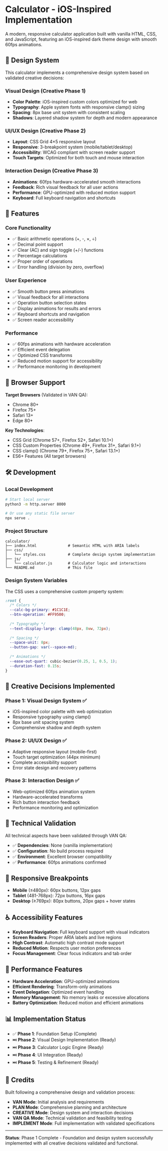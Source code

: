 # Calculator - iOS-Inspired Implementation

A modern, responsive calculator application built with vanilla HTML, CSS, and JavaScript, featuring an iOS-inspired dark theme design with smooth 60fps animations.

## 🎨 Design System

This calculator implements a comprehensive design system based on validated creative decisions:

### Visual Design (Creative Phase 1)
- **Color Palette**: iOS-inspired custom colors optimized for web
- **Typography**: Apple system fonts with responsive clamp() sizing
- **Spacing**: 8px base unit system with consistent scaling
- **Shadows**: Layered shadow system for depth and modern appearance

### UI/UX Design (Creative Phase 2)
- **Layout**: CSS Grid 4×5 responsive layout
- **Responsive**: 3-breakpoint system (mobile/tablet/desktop)
- **Accessibility**: WCAG compliant with screen reader support
- **Touch Targets**: Optimized for both touch and mouse interaction

### Interaction Design (Creative Phase 3)
- **Animations**: 60fps hardware-accelerated smooth interactions
- **Feedback**: Rich visual feedback for all user actions
- **Performance**: GPU-optimized with reduced motion support
- **Keyboard**: Full keyboard navigation and shortcuts

## 🚀 Features

### Core Functionality
- ✅ Basic arithmetic operations (+, -, ×, ÷)
- ✅ Decimal point support
- ✅ Clear (AC) and sign toggle (+/-) functions
- ✅ Percentage calculations
- ✅ Proper order of operations
- ✅ Error handling (division by zero, overflow)

### User Experience
- ✅ Smooth button press animations
- ✅ Visual feedback for all interactions
- ✅ Operation button selection states
- ✅ Display animations for results and errors
- ✅ Keyboard shortcuts and navigation
- ✅ Screen reader accessibility

### Performance
- ✅ 60fps animations with hardware acceleration
- ✅ Efficient event delegation
- ✅ Optimized CSS transforms
- ✅ Reduced motion support for accessibility
- ✅ Performance monitoring in development

## 🎯 Browser Support

**Target Browsers** (Validated in VAN QA):
- Chrome 80+
- Firefox 75+
- Safari 13+
- Edge 80+

**Key Technologies**:
- CSS Grid (Chrome 57+, Firefox 52+, Safari 10.1+)
- CSS Custom Properties (Chrome 49+, Firefox 31+, Safari 9.1+)
- CSS clamp() (Chrome 79+, Firefox 75+, Safari 13.1+)
- ES6+ Features (All target browsers)

## 🛠️ Development

### Local Development
```bash
# Start local server
python3 -m http.server 8000

# Or use any static file server
npx serve .
```

### Project Structure
```
calculator/
├── index.html              # Semantic HTML with ARIA labels
├── css/
│   └── styles.css          # Complete design system implementation
├── js/
│   └── calculator.js       # Calculator logic and interactions
└── README.md               # This file
```

### Design System Variables
The CSS uses a comprehensive custom property system:

```css
:root {
  /* Colors */
  --calc-bg-primary: #1C1C1E;
  --btn-operation: #FF9500;
  
  /* Typography */
  --text-display-large: clamp(48px, 8vw, 72px);
  
  /* Spacing */
  --space-unit: 8px;
  --button-gap: var(--space-md);
  
  /* Animations */
  --ease-out-quart: cubic-bezier(0.25, 1, 0.5, 1);
  --duration-fast: 0.15s;
}
```

## 🎨 Creative Decisions Implemented

### Phase 1: Visual Design System ✅
- iOS-inspired color palette with web optimization
- Responsive typography using clamp()
- 8px base unit spacing system
- Comprehensive shadow and depth system

### Phase 2: UI/UX Design ✅
- Adaptive responsive layout (mobile-first)
- Touch target optimization (44px minimum)
- Complete accessibility support
- Error state design and recovery patterns

### Phase 3: Interaction Design ✅
- Web-optimized 60fps animation system
- Hardware-accelerated transforms
- Rich button interaction feedback
- Performance monitoring and optimization

## 🔧 Technical Validation

All technical aspects have been validated through VAN QA:

- ✅ **Dependencies**: None (vanilla implementation)
- ✅ **Configuration**: No build process required
- ✅ **Environment**: Excellent browser compatibility
- ✅ **Performance**: 60fps animations confirmed

## 📱 Responsive Breakpoints

- **Mobile** (≤480px): 60px buttons, 12px gaps
- **Tablet** (481-768px): 72px buttons, 16px gaps
- **Desktop** (≥769px): 80px buttons, 20px gaps + hover states

## ♿ Accessibility Features

- **Keyboard Navigation**: Full keyboard support with visual indicators
- **Screen Readers**: Proper ARIA labels and live regions
- **High Contrast**: Automatic high contrast mode support
- **Reduced Motion**: Respects user motion preferences
- **Focus Management**: Clear focus indicators and tab order

## 🎯 Performance Features

- **Hardware Acceleration**: GPU-optimized animations
- **Efficient Rendering**: Transform-only animations
- **Event Delegation**: Optimized event handling
- **Memory Management**: No memory leaks or excessive allocations
- **Battery Optimization**: Reduced motion and efficient animations

## 📊 Implementation Status

- ✅ **Phase 1**: Foundation Setup (Complete)
- ⏭️ **Phase 2**: Visual Design Implementation (Ready)
- ⏭️ **Phase 3**: Calculator Logic Engine (Ready)
- ⏭️ **Phase 4**: UI Integration (Ready)
- ⏭️ **Phase 5**: Testing & Refinement (Ready)

## 🎉 Credits

Built following a comprehensive design and validation process:
- **VAN Mode**: Initial analysis and requirements
- **PLAN Mode**: Comprehensive planning and architecture
- **CREATIVE Mode**: Design system and interaction decisions
- **VAN QA Mode**: Technical validation and feasibility testing
- **IMPLEMENT Mode**: Full implementation with validated specifications

---

**Status**: Phase 1 Complete - Foundation and design system successfully implemented with all creative decisions validated and functional.

